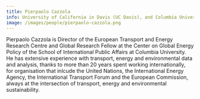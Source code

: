 ```yaml
---
title: Pierpaolo Cazzola
info: University of California in Davis (UC Davis), and Columbia University, Center on Global Energy Policy
image: /images/people/pierpaolo-cazzola.png
---
```


Pierpaolo Cazzola is Director of the European Transport and Energy Research Centre and Global Research Fellow at the Center on Global Energy Policy of the School of International Public Affairs at Columbia University. He has extensive experience with transport, energy and environmental data and analysis, thanks to more than 20 years spent working internationally, for organisation that inlcude the United Nations, the International Energy Agency, the International Transport Forum and the European Commission, always at the intersection of transport, energy and environmental sustainability.
